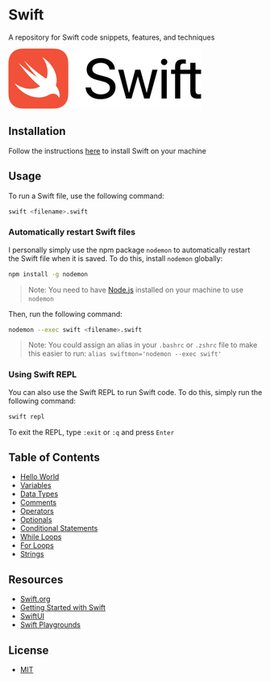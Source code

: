 # Swift

A repository for Swift code snippets, features, and techniques

![logo](./logo.svg 'logo')

## Installation

Follow the instructions [here](https://www.swift.org/install/macos/) to install Swift on your machine

## Usage

To run a Swift file, use the following command:

```bash
swift <filename>.swift
```

### Automatically restart Swift files

I personally simply use the npm package `nodemon` to automatically restart the Swift file when it is saved. To do this, install `nodemon` globally:

```bash
npm install -g nodemon
```

> Note: You need to have [Node.js](https://nodejs.org/en) installed on your machine to use `nodemon`

Then, run the following command:

```bash
nodemon --exec swift <filename>.swift
```

> Note: You could assign an alias in your `.bashrc` or `.zshrc` file to make this easier to run:
> `alias swiftmon='nodemon --exec swift'`

### Using Swift REPL

You can also use the Swift REPL to run Swift code. To do this, simply run the following command:

```bash
swift repl
```

To exit the REPL, type `:exit` or `:q` and press `Enter`

## Table of Contents

- [Hello World](./examples/HelloWorld.swift)
- [Variables](./examples/Variables.swift)
- [Data Types](./examples/DataTypes.swift)
- [Comments](./examples/Comments.swift)
- [Operators](./examples/Operators.swift)
- [Optionals](./examples/Optionals.swift)
- [Conditional Statements](./examples/ConditionalStatements.swift)
- [While Loops](./examples/WhileLoops.swift)
- [For Loops](./examples/ForLoops.swift)
- [Strings](./examples/Strings.swift)

## Resources

- [Swift.org](https://www.swift.org/)
- [Getting Started with Swift](https://www.swift.org/getting-started/)
- [SwiftUI](https://www.swift.org/getting-started/swiftui/)
- [Swift Playgrounds](https://www.apple.com/swift/playgrounds/)

## License

- [MIT](LICENSE.md)
